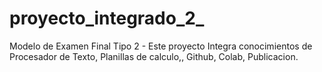 # proyecto_integrado_2_
Modelo de Examen Final Tipo 2 - Este proyecto Integra conocimientos de Procesador de Texto, Planillas de calculo,, Github, Colab, Publicacion.
